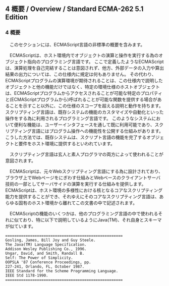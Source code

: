 4 概要 / Overview / Standard ECMA-262 5.1 Edition
-------------------------------------------------

### 4 概要

　このセクションには、ECMAScript言語の非標準の概要を含みます。

　ECMAScriptは、ホスト環境内でオブジェクトの演算と操作を実行する為のオブジェクト指向のプログラミング言語です。 ここで定義したようなECMAScriptは、演算処理を自己完結することは意図されず、他方、外部データの入力や算出結果の出力については、この仕様内に規定は何もありません。 その代わり、ECMAScriptプログラムの演算環境が期待されることは、この仕様内で説明したオブジェクトと他の機能だけではなく、特定の環境仕様のホストオブジェクトは、ECMAScriptプログラムからアクセスされることが可能な特定のプロパティと(ECMAScriptプログラムから)呼ばれることが可能な関数を提供する場合があることを示すこと以外に、この仕様のスコープを超える説明と動作を持ちます。 スクリプティング言語は、既存システムの機能のカスタマイズや自動化といった操作をする為に利用されるプログラミング言語です。 このようなシステムにおいて便利な機能は、ユーザーインタフェースを通して既に利用可能であり、スクリプティング言語にはプログラム操作への機能性を公開する仕組みがあります。 こうした方法では、既存システムは、スクリプト言語の機能を完了するオブジェクトと要件をホスト環境に提供するといわれています。

　スクリプティング言語は玄人と素人プログラマの両方によって使われることが意図されます。

　ECMAScriptは、元々Webスクリプティング言語にする為に設計されており、ブラウザ上でWebページをにぎわす仕組みとWebベースのクライアントサーバ技術の一部としてサーバサイドの演算を実行する仕組みを提供します。 ECMAScriptは、ホスト環境の多様性における核となるコアなスクリプティング能力を提供することができ、それゆえにそのコアなスクリプティング言語は、あらゆる固有のホスト環境から離れてこの文書の中で記述されます。

　ECMAScriptの機能のいくつかは、他のプログラミング言語の中で使われるそれに似ており、特に以下で説明しているようにJava(TM)、それ自身とスキーマが似ています。

    ====================================================
    Gosling, James, Bill Joy and Guy Steele.
    The Java(TM) Language Specification.
    Addison Wesley Publishing Co., 1996.
    Ungar, David, and Smith, Randall B.
    Self: The Power of Simplicity.
    OOPSLA '87 Conference Proceedings, pp.
    227-241, Orlando, FL, October 1987.
    IEEE Standard for the Scheme Programming Language.
    IEEE Std 1178-1990.
    ====================================================
